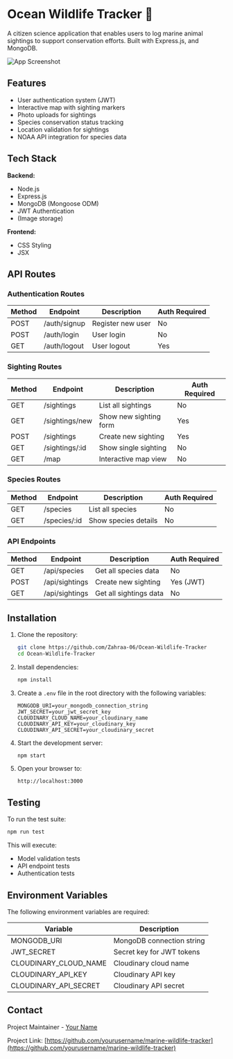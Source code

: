 # Ocean Wildlife Tracker 🐋

A citizen science application that enables users to log marine animal sightings to support conservation efforts. Built with Express.js, and MongoDB.

![App Screenshot](/public/images/screenshot.png)

## Features

-  User authentication system (JWT)
-  Interactive map with sighting markers
-  Photo uploads for sightings
-  Species conservation status tracking
-  Location validation for sightings
-  NOAA API integration for species data

## Tech Stack

**Backend:**
- Node.js
- Express.js
- MongoDB (Mongoose ODM)
- JWT Authentication
- (Image storage)

**Frontend:**
- CSS Styling
- JSX


## API Routes

### Authentication Routes

| Method | Endpoint        | Description                | Auth Required |
|--------|-----------------|----------------------------|---------------|
| POST   | /auth/signup    | Register new user          | No            |
| POST   | /auth/login     | User login                 | No            |
| GET    | /auth/logout    | User logout                | Yes           |

### Sighting Routes

| Method | Endpoint               | Description                     | Auth Required |
|--------|------------------------|---------------------------------|---------------|
| GET    | /sightings             | List all sightings              | No            |
| GET    | /sightings/new         | Show new sighting form          | Yes           |
| POST   | /sightings             | Create new sighting             | Yes           |
| GET    | /sightings/:id         | Show single sighting            | No            |
| GET    | /map                   | Interactive map view            | No            |

### Species Routes

| Method | Endpoint        | Description                | Auth Required |
|--------|-----------------|----------------------------|---------------|
| GET    | /species        | List all species           | No            |
| GET    | /species/:id    | Show species details       | No            |

### API Endpoints

| Method | Endpoint        | Description                | Auth Required |
|--------|-----------------|----------------------------|---------------|
| GET    | /api/species    | Get all species data       | No            |
| POST   | /api/sightings  | Create new sighting        | Yes (JWT)     |
| GET    | /api/sightings  | Get all sightings data     | No            |

## Installation

1. Clone the repository:
   ```bash
   git clone https://github.com/Zahraa-06/Ocean-Wildlife-Tracker
   cd Ocean-Wildlife-Tracker
   ```

2. Install dependencies:
   ```bash
   npm install
   ```

3. Create a `.env` file in the root directory with the following variables:
   ```
   MONGODB_URI=your_mongodb_connection_string
   JWT_SECRET=your_jwt_secret_key
   CLOUDINARY_CLOUD_NAME=your_cloudinary_name
   CLOUDINARY_API_KEY=your_cloudinary_key
   CLOUDINARY_API_SECRET=your_cloudinary_secret
   ```

4. Start the development server:
   ```bash
   npm start
   ```

5. Open your browser to:
   ```
   http://localhost:3000
   ```

## Testing

To run the test suite:
```bash
npm run test
```

This will execute:
- Model validation tests
- API endpoint tests
- Authentication tests

## Environment Variables

The following environment variables are required:

| Variable                | Description                          |
|-------------------------|--------------------------------------|
| MONGODB_URI             | MongoDB connection string            |
| JWT_SECRET              | Secret key for JWT tokens            |
| CLOUDINARY_CLOUD_NAME   | Cloudinary cloud name                |
| CLOUDINARY_API_KEY      | Cloudinary API key                   |
| CLOUDINARY_API_SECRET   | Cloudinary API secret                |

## Contact

Project Maintainer - [Your Name](mailto:your.email@example.com)

Project Link: [https://github.com/yourusername/marine-wildlife-tracker](https://github.com/yourusername/marine-wildlife-tracker)